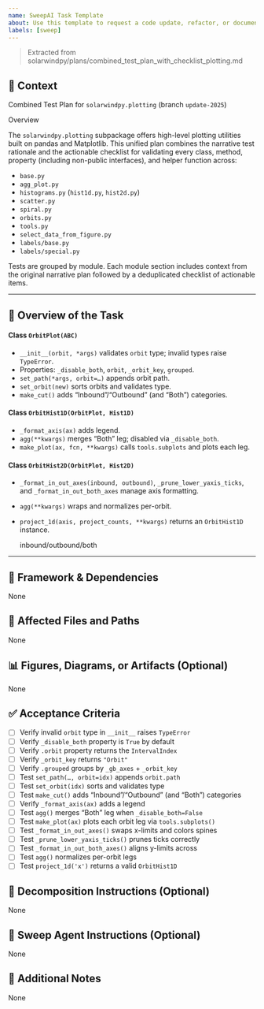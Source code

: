 ```yaml
---
name: SweepAI Task Template
about: Use this template to request a code update, refactor, or documentation change via SweepAI.
labels: [sweep]
---
```


> Extracted from solarwindpy/plans/combined_test_plan_with_checklist_plotting.md

## 🧠 Context

Combined Test Plan for `solarwindpy.plotting` (branch `update-2025`)

Overview

The `solarwindpy.plotting` subpackage offers high-level plotting utilities built on pandas
and Matplotlib. This unified plan combines the narrative test rationale and the
actionable checklist for validating every class, method, property (including non-public
interfaces), and helper function across:

- `base.py`
- `agg_plot.py`
- `histograms.py` (`hist1d.py`, `hist2d.py`)
- `scatter.py`
- `spiral.py`
- `orbits.py`
- `tools.py`
- `select_data_from_figure.py`
- `labels/base.py`
- `labels/special.py`

Tests are grouped by module. Each module section includes context from the original
narrative plan followed by a deduplicated checklist of actionable items.

______________________________________________________________________

## 🎯 Overview of the Task

#### Class `OrbitPlot(ABC)`

- `__init__(orbit, *args)` validates `orbit` type; invalid types raise
  `TypeError`.
- Properties: `_disable_both`, `orbit`, `_orbit_key`, `grouped`.
- `set_path(*args, orbit=…)` appends orbit path.
- `set_orbit(new)` sorts orbits and validates type.
- `make_cut()` adds “Inbound”/“Outbound” (and “Both”) categories.

#### Class `OrbitHist1D(OrbitPlot, Hist1D)`

- `_format_axis(ax)` adds legend.
- `agg(**kwargs)` merges “Both” leg; disabled via `_disable_both`.
- `make_plot(ax, fcn, **kwargs)` calls `tools.subplots` and plots each leg.

#### Class `OrbitHist2D(OrbitPlot, Hist2D)`

- `_format_in_out_axes(inbound, outbound)`, `_prune_lower_yaxis_ticks`, and
  `_format_in_out_both_axes` manage axis formatting.

- `agg(**kwargs)` wraps and normalizes per-orbit.

- `project_1d(axis, project_counts, **kwargs)` returns an `OrbitHist1D`
  instance.

  inbound/outbound/both

______________________________________________________________________

## 🔧 Framework & Dependencies

None

## 📂 Affected Files and Paths

None

## 📊 Figures, Diagrams, or Artifacts (Optional)

None

## ✅ Acceptance Criteria

- [ ] Verify invalid `orbit` type in `__init__` raises `TypeError`
- [ ] Verify `_disable_both` property is `True` by default
- [ ] Verify `.orbit` property returns the `IntervalIndex`
- [ ] Verify `_orbit_key` returns `"Orbit"`
- [ ] Verify `.grouped` groups by `_gb_axes` + `_orbit_key`
- [ ] Test `set_path(…, orbit=idx)` appends `orbit.path`
- [ ] Test `set_orbit(idx)` sorts and validates type
- [ ] Test `make_cut()` adds “Inbound”/“Outbound” (and “Both”) categories
- [ ] Verify `_format_axis(ax)` adds a legend
- [ ] Test `agg()` merges “Both” leg when `_disable_both=False`
- [ ] Test `make_plot(ax)` plots each orbit leg via `tools.subplots()`
- [ ] Test `_format_in_out_axes()` swaps x-limits and colors spines
- [ ] Test `_prune_lower_yaxis_ticks()` prunes ticks correctly
- [ ] Test `_format_in_out_both_axes()` aligns y-limits across
- [ ] Test `agg()` normalizes per-orbit legs
- [ ] Test `project_1d('x')` returns a valid `OrbitHist1D`

## 🧩 Decomposition Instructions (Optional)

None

## 🤖 Sweep Agent Instructions (Optional)

None

## 💬 Additional Notes

None
